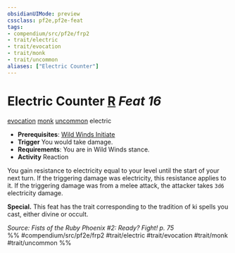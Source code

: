 ```yaml
---
obsidianUIMode: preview
cssclass: pf2e,pf2e-feat
tags:
- compendium/src/pf2e/frp2
- trait/electric
- trait/evocation
- trait/monk
- trait/uncommon
aliases: ["Electric Counter"]
---
```

# Electric Counter  [R](../../rules/core-rulebook/chapter-9-playing-the-game.md#Actions "Reaction") *Feat 16*  
[evocation](../../rules/traits/evocation.md)  [monk](../../rules/traits/monk.md)  [uncommon](../../rules/traits/uncommon.md)  electric  

- **Prerequisites**: [Wild Winds Initiate](wild-winds-initiate.md)
- **Trigger** You would take damage.
- **Requirements**: You are in Wild Winds stance.
- **Activity** Reaction

You gain resistance to electricity equal to your level until the start of your next turn. If the triggering damage was electricity, this resistance applies to it. If the triggering damage was from a melee attack, the attacker takes `3d6` electricity damage.

**Special.** This feat has the trait corresponding to the tradition of ki spells you cast, either divine or occult.

*Source: Fists of the Ruby Phoenix #2: Ready? Fight! p. 75*  
%% #compendium/src/pf2e/frp2 #trait/electric #trait/evocation #trait/monk #trait/uncommon %%